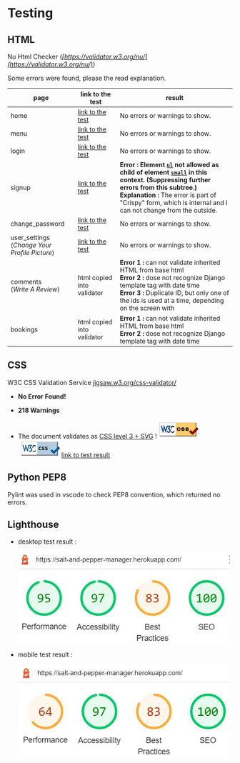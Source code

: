 # Testing

## **HTML**  

 Nu Html Checker (*[https://validator.w3.org/nu/](https://validator.w3.org/nu/)*)  

Some errors were found, please the read explanation.

| page                                               | link to the test                                             | result                                                       |
| -------------------------------------------------- | ------------------------------------------------------------ | ------------------------------------------------------------ |
| home                                               | [link to the test](https://validator.w3.org/nu/?doc=https%3A%2F%2Fsalt-and-pepper-manager.herokuapp.com%2F) | No errors or warnings to show.                               |
| menu                                               | [link to the test](https://validator.w3.org/nu/?doc=https%3A%2F%2Fsalt-and-pepper-manager.herokuapp.com%2Fmenu%2F) | No errors or warnings to show.                               |
| login                                              | [link to the test](https://validator.w3.org/nu/?doc=https%3A%2F%2Fsalt-and-pepper-manager.herokuapp.com%2Faccounts%2Flogin%2F) | No errors or warnings to show.                               |
| signup                                             | [link to the test](https://validator.w3.org/nu/?doc=https%3A%2F%2Fsalt-and-pepper-manager.herokuapp.com%2Faccounts%2Fsignup%2F) | **Error :** **Element [`ul`](https://html.spec.whatwg.org/multipage/#the-ul-element) not allowed as child of element [`small`](https://html.spec.whatwg.org/multipage/#the-small-element) in this context. (Suppressing further errors from this subtree.)**  <br />**Explanation :** The error is part of "Crispy" form, which is internal and I can not change from the outside. |
| change_password                                    | [link to the test](https://validator.w3.org/nu/?doc=https%3A%2F%2Fsalt-and-pepper-manager.herokuapp.com%2Faccounts%2Fpassword_change%2F) | No errors or warnings to show.                               |
| user_settings<br />(*Change Your Profile Picture*) | [link to the test](https://validator.w3.org/nu/?doc=https%3A%2F%2Fsalt-and-pepper-manager.herokuapp.com%2Faccounts%2F) | No errors or warnings to show.                               |
| comments<br />(*Write A Review*)                   | html copied into validator                                   | **Error 1 :** can not validate inherited HTML from base html<br />**Error 2 :** dose not recognize Django template tag with date time<br />**Error 3 :** Duplicate ID, but only one of the ids is used at a time, depending on the screen with |
| bookings                                           | html copied into validator                                   | **Error 1 :** can not validate inherited HTML from base html<br />**Error 2 :** dose not recognize Django template tag with date time<br /> |

## CSS  

W3C CSS Validation Service [jigsaw.w3.org/css-validator/](https://jigsaw.w3.org/css-validator/)  

- **No Error Found!** 
- **218 Warnings** 

- The document validates as [CSS level 3 + SVG](http://www.w3.org/Style/CSS/current-work.html) ! ![validation gold](images/css-validation-gold.jpg) ![validation blue](images/css-validation-blue.jpg) [link to test result](https://jigsaw.w3.org/css-validator/validator?uri=https%3A%2F%2Fsalt-and-pepper-manager.herokuapp.com%2F&profile=css3svg&usermedium=all&warning=1&vextwarning=&lang=en)

## Python PEP8  

Pylint was used in vscode to check PEP8 convention, which returned no errors.

## Lighthouse  

- desktop test result :  

  ![lighthouse desktop](images/lighthous-desktop.jpg)

- mobile test result :

  ![lighthouse mobile](images/lighthous-mobile.jpg)
